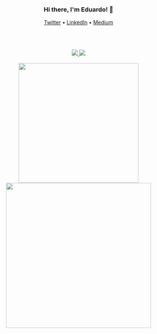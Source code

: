 <center>
    <div align="center">
        <h3>Hi there, I'm Eduardo! 👋</h3>
        <p align="center">
          <a target="_blank" href="https://twitter.com/edudiasdev">Twitter</a> •
          <a target="_blank" href="https://www.linkedin.com/in/eduardo-rodrigues-dev">LinkedIn</a> •
          <a target="_blank" href="https://medium.com/@eduardorodrigues_58172">Medium</a>
        </p>
        <br />
        <br />
        <br />
        <a href="https://github.com/anuraghazra/github-readme-stats">
            <img src="https://github-readme-stats.vercel.app/api?username=edurodriguesdias&show_icons=true&line_height=45&theme=vue&include_all_commits=true" />
        </a>
        <a href="https://stackoverflow.com/users/8968206/eduardo-rodrigues">
            <img src="https://github-readme-stackoverflow.vercel.app/?userID=8968206&theme=dark" />
        </a>
        <br>
        <br>
        <img width="322" src="https://github-readme-stats.anuraghazra1.vercel.app/api/top-langs/?username=edurodriguesdias&hide=html&layout=compact&theme=vue" />
        <img width="390" src="https://github-readme-stats.anuraghazra1.vercel.app/api/pin/?username=edurodriguesdias&repo=julia_is_hungry_app&theme=vue" />
    </div>
</center>

